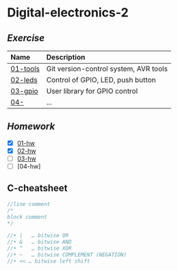 # Digital-electronics-2

## _Exercise_

| **Name** | **Description** |
| :-- | :-- |
| [01-tools](/Labs/01-tools) | Git version-control system, AVR tools|   
| [02-leds](/Labs/02-leds) | Control of GPIO, LED, push button|
| [03-gpio](/Labs/03-gpio) | User library for GPIO control |
| [04-](/Labs/) | ... |

## _Homework_
- [x] [01-hw](/Labs/01-tools)
- [x] [02-hw](/Labs/02-leds)
- [ ] [03-hw](/Labs/03-gpio)
- [ ] [04-hw]

## C-cheatsheet

```c
//line comment
/*
block comment
*/

//•	|	… bitwise OR
//•	&	… bitwise AND
//•	^	… bitwise XOR
//•	~	… bitwise COMPLEMENT (NEGATION)
//• << … bitwise left shift


```

